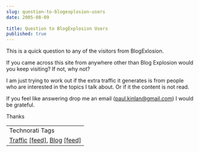 ```yaml
---
slug: question-to-blogexplosion-users
date: 2005-08-09
 
title: Question to BlogExplosion Users
published: true
---
```

This is a quick question to any of the visitors from BlogExlosion.<p />If you came across this site from anywhere other than Blog Explosion would you keep visiting?  If not, why not?<p />I am just trying to work out if the extra traffic it generates is from people who are interested in the topics I talk about.  Or if it the content is not read.<p />If you feel like answering drop me an email (<a href="mailto:paul.kinlan@gmail.com">paul.kinlan@gmail.com</a>) I would be grateful.<p />Thanks<p /><table class="TechnoratiHead TagHeader">
<tr><td>Technorati Tags</td></tr>
<tr class="Technorati"><td>
<a href="https://paul.kinlan.me/tags/Traffic" class="Tag" rel="tag">Traffic</a> <a href="http://feeds.technorati.com/feed/posts/tag/Traffic" class="Tag">[feed]</a>, <a href="https://paul.kinlan.me/tags/Blog" class="Tag" rel="tag">Blog</a> <a href="http://feeds.technorati.com/feed/posts/tag/Blog" class="Tag">[feed]</a>
</td></tr>
</table><div class="blogger-post-footer"><img class="posterous_download_image" src="https://blogger.googleusercontent.com/tracker/8109338-112358812110176044?l=www.kinlan.co.uk%2Findex.html" height="1" alt="" width="1" /></div>

